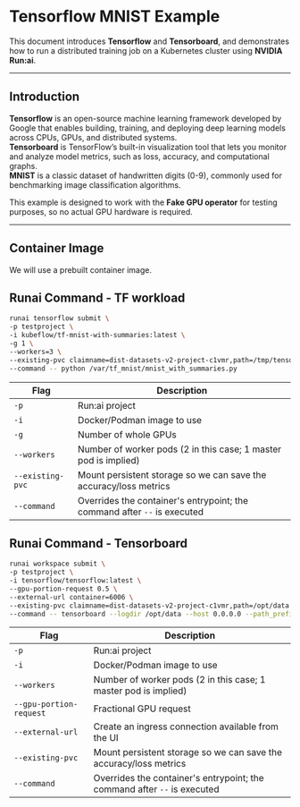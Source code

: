# Tensorflow MNIST Example

This document introduces **Tensorflow** and **Tensorboard**, and demonstrates how to run a distributed training job on a Kubernetes cluster using **NVIDIA Run:ai**.

---

## Introduction

**Tensorflow** is an open-source machine learning framework developed by Google that enables building, training, and deploying deep learning models across CPUs, GPUs, and distributed systems.  
**Tensorboard** is TensorFlow’s built-in visualization tool that lets you monitor and analyze model metrics, such as loss, accuracy, and computational graphs.  
**MNIST** is a classic dataset of handwritten digits (0-9), commonly used for benchmarking image classification algorithms.

This example is designed to work with the **Fake GPU operator** for testing purposes, so no actual GPU hardware is required.

---

## Container Image

We will use a prebuilt container image.

## Runai Command - TF workload
```bash
runai tensorflow submit \
-p testproject \
-i kubeflow/tf-mnist-with-summaries:latest \
-g 1 \
--workers=3 \
--existing-pvc claimname=dist-datasets-v2-project-c1vmr,path=/tmp/tensorflow/mnist/logs/mnist_with_summaries \
--command -- python /var/tf_mnist/mnist_with_summaries.py
```

| Flag               | Description                                                                |
|--------------------|----------------------------------------------------------------------------|
| `-p`               | Run:ai project                                                             |
| `-i`               | Docker/Podman image to use                                                 |
| `-g`               | Number of whole GPUs                                                       |
| `--workers`        | Number of worker pods (2 in this case; 1 master pod is implied)            |
| `--existing-pvc`   | Mount persistent storage so we can save the accuracy/loss metrics          |
| `--command`        | Overrides the container's entrypoint; the command after `--` is executed   |

## Runai Command - Tensorboard
```bash
runai workspace submit \
-p testproject \
-i tensorflow/tensorflow:latest \
--gpu-portion-request 0.5 \
--external-url container=6006 \
--existing-pvc claimname=dist-datasets-v2-project-c1vmr,path=/opt/data \
--command -- tensorboard --logdir /opt/data --host 0.0.0.0 --path_prefix /\${RUNAI_PROJECT}/\${RUNAI_JOB_NAME}
```

| Flag                     | Description                                                                    |
|--------------------------|--------------------------------------------------------------------------------|
| `-p`                     | Run:ai project                                                                 |
| `-i`                     | Docker/Podman image to use                                                     |
| `--workers`              | Number of worker pods (2 in this case; 1 master pod is implied)                |
| `--gpu-portion-request`  | Fractional GPU request                                                         |
| `--external-url`         | Create an ingress connection available from the UI                             |
| `--existing-pvc`         | Mount persistent storage so we can save the accuracy/loss metrics              |
| `--command`              | Overrides the container's entrypoint; the command after `--` is executed       |